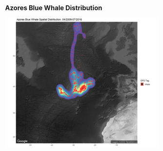 ## Azores Blue Whale Distribution
![alt text](https://github.com/kiliancampbell/kiliancampbell.github.io/blob/main/azores_blue_whale_spatial_dis.png?raw=true)
